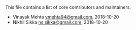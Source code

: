 This file contains a list of core contributors and maintainers.

- Vinayak Mehta <vmehta94@gmail.com>, 2018-10-20
- Nikhil Sikka <ns.sikka@gmail.com>, 2018-10-20
